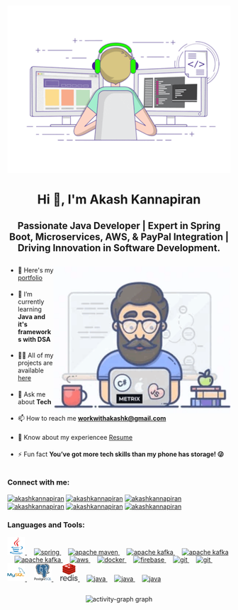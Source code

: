 <p  align="center">
<img  src="./Images/Multiprogramming Environment.gif"  alt="MasterHead">
</p>

<h1  align="center">
Hi 👋, I'm Akash Kannapiran
</h1>

<h2  align="center">
Passionate Java Developer | Expert in Spring Boot, Microservices, AWS, & PayPal Integration | Driving Innovation in Software Development.
</h2>

##

<img  align="right"  alt="Coding"  width="400" src="./Images/Man%20with%20Laptop.gif">

  
##

  
- 🔭 Here's my [portfolio](https://akash-kannapiran.web.app/)
####
- 🌱 I’m currently learning **Java and it's frameworks with DSA**
####
- 👨‍💻 All of my projects are available [here](https://github.com/AkashKannapiran)
####
- 💬 Ask me about **Tech**
####
- 📫 How to reach me **workwithakashk@gmail.com**
####
- 📄 Know about my experiencee [Resume](https://akash-kannapiran.web.app/assets/AkashKannapiranResume.pdf)
####
- ⚡ Fun fact **You’ve got more tech skills than my phone has storage! 😜**
  #

<h3  align="left">
Connect with me:
</h3>

<p align="left">
<a href="https://akash-kannapiran.web.app" target="_blank"><img align="center" src="https://www.svgrepo.com/show/267862/portfolio.svg" alt="akashkannapiran" height="30" width="40" /></a>
<a href="https://linkedin.com/in/akashkannapiran" target="_blank"><img align="center" src="https://raw.githubusercontent.com/rahuldkjain/github-profile-readme-generator/master/src/images/icons/Social/linked-in-alt.svg" alt="akashkannapiran" height="30" width="40" /></a>
<a href="https://medium.com/@akashkannapiran" target="_blank"><img align="center" src="https://img.icons8.com/?size=100&id=kXpTR7n8QCEP&format=png&color=000000" alt="akashkannapiran" height="30" width="40" /></a>
<a href="https://instagram.com/akashkannapiran" target="_blank"><img align="center" src="https://raw.githubusercontent.com/rahuldkjain/github-profile-readme-generator/master/src/images/icons/Social/instagram.svg" alt="akashkannapiran" height="30" width="40" /></a>
<a href="https://www.leetcode.com/akashkannapiran" target="_blank"><img align="center" src="https://raw.githubusercontent.com/rahuldkjain/github-profile-readme-generator/master/src/images/icons/Social/leet-code.svg" alt="akashkannapiran" height="30" width="40" /></a>
<a href="https://auth.geeksforgeeks.org/user/akashkannapiran" target="_blank"><img align="center" src="https://raw.githubusercontent.com/rahuldkjain/github-profile-readme-generator/master/src/images/icons/Social/geeks-for-geeks.svg" alt="akashkannapiran" height="30" width="40" /></a>
</p>



<h3 align="left">Languages and Tools:</h3>
<p align="left"> 
<a href="https://www.java.com" target="_blank" rel="noreferrer"> <img src="https://raw.githubusercontent.com/devicons/devicon/master/icons/java/java-original.svg" alt="java" width="40" height="40"/> </a>
&nbsp;&nbsp;&nbsp;
<a href="https://spring.io/" target="_blank" rel="noreferrer"> <img src="https://www.vectorlogo.zone/logos/springio/springio-icon.svg" alt="spring" width="40" height="40"/> </a>
&nbsp;&nbsp;&nbsp;
<a href="https://maven.apache.org/" target="_blank" rel="noreferrer"> <img src="https://skillicons.dev/icons?i=maven" alt="apache maven" width="40" height="40"/> </a>
&nbsp;&nbsp;&nbsp;
<a href="https://kafka.apache.org/" target="_blank" rel="noreferrer"> <img src="https://skillicons.dev/icons?i=kafka" alt="apache kafka" width="40" height="40"/> </a>
&nbsp;&nbsp;&nbsp;
<a href="https://tomcat.apache.org/" target="_blank" rel="noreferrer"> <img src="https://cdn.jsdelivr.net/gh/devicons/devicon/icons/tomcat/tomcat-original.svg" alt="apache kafka" width="40" height="40"/> </a>
&nbsp;&nbsp;&nbsp;
<a href="https://www.postman.com/" target="_blank" rel="noreferrer"> <img src="https://cdn.simpleicons.org/postman/FF6C37" alt="apache kafka" width="40" height="40"/> </a>
&nbsp;&nbsp;&nbsp;
<a href="https://aws.amazon.com" target="_blank" rel="noreferrer"> <img src="https://skillicons.dev/icons?i=aws" alt="aws" width="40" height="40"/> </a> 
&nbsp;&nbsp;&nbsp;
<a href="https://www.docker.com/" target="_blank" rel="noreferrer"> <img src="https://cdn.simpleicons.org/docker/2496ED" alt="docker" width="40" height="40"/> </a> 
&nbsp;&nbsp;&nbsp;
<a href="https://firebase.google.com/" target="_blank" rel="noreferrer"> <img src="https://www.vectorlogo.zone/logos/firebase/firebase-icon.svg" alt="firebase" width="40" height="40"/> </a> 
&nbsp;&nbsp;&nbsp;
<a href="https://git-scm.com/" target="_blank" rel="noreferrer"> <img src="https://www.vectorlogo.zone/logos/git-scm/git-scm-icon.svg" alt="git" width="40" height="40"/> </a> 
&nbsp;&nbsp;&nbsp;
<a href="https://github.com/" target="_blank" rel="noreferrer"> <img src="https://skillicons.dev/icons?i=github" alt="git" width="40" height="40"/> </a> 
&nbsp;&nbsp;&nbsp;
<a href="https://www.mysql.com/" target="_blank" rel="noreferrer"> <img src="https://raw.githubusercontent.com/devicons/devicon/master/icons/mysql/mysql-original-wordmark.svg" alt="mysql" width="40" height="40"/> </a> 
&nbsp;&nbsp;&nbsp;
<a href="https://www.postgresql.org" target="_blank" rel="noreferrer"> <img src="https://raw.githubusercontent.com/devicons/devicon/master/icons/postgresql/postgresql-original-wordmark.svg" alt="postgresql" width="40" height="40"/> </a> 
&nbsp;&nbsp;&nbsp;
<a href="https://redis.io" target="_blank" rel="noreferrer"> <img src="https://raw.githubusercontent.com/devicons/devicon/master/icons/redis/redis-original-wordmark.svg" alt="redis" width="40" height="40"/> </a> 
&nbsp;&nbsp;&nbsp;
<a  href="https://www.atlassian.com/software/jira"  target="_blank"  rel="noreferrer">  <img  src="https://cdn.simpleicons.org/jira/0052CC"  alt="java"  width="40"  height="40"/>  </a>
&nbsp;&nbsp;&nbsp;
<a  href="https://www.jetbrains.com/idea/"  target="_blank"  rel="noreferrer">  <img  src="https://resources.jetbrains.com/storage/products/company/brand/logos/IntelliJ_IDEA_icon.svg?_gl=1*gofe7e*_ga*MTAxNjI0MTYyNi4xNjk3NTY2MTAw*_ga_9J976DJZ68*MTcwMjkwNDc1NS4xMS4xLjE3MDI5MDQ5NDYuMC4wLjA.&_ga=2.227591581.1485866775.1702904756-1016241626.1697566100"  alt="java"  width="40"  height="40"/>  </a>
&nbsp;&nbsp;&nbsp;
<a  href="https://code.visualstudio.com/"  target="_blank"  rel="noreferrer">  <img  src="https://cdn.jsdelivr.net/gh/devicons/devicon/icons/vscode/vscode-original.svg"  alt="java"  width="40"  height="40"/>  </a>
</p>


##

<div align="center">

  <img src="https://github-readme-activity-graph.vercel.app/graph?username=AkashKannapiran&radius=16&theme=react&area=true&order=5&custom_title=Guess%20my%20Relationship%20status&hide_border=true&hide_title=false" height="300" alt="activity-graph graph"  />

</div>

